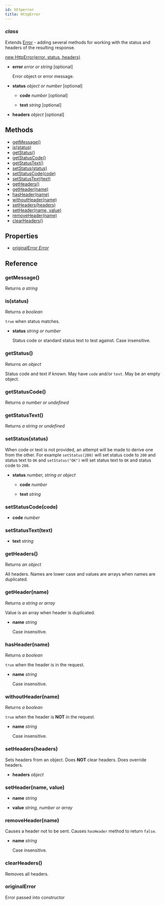 ```yaml
---
id: httperror
title: HttpError
---
```


### *class*

Extends [Error](https://nodejs.org/dist/latest-v8.x/docs/api/errors.html#errors_class_error) - adding
several methods for working with the status and headers of the resulting response.



[new HttpError(error, status, headers)](#constructor)

  - **error** *error or string* [optional]

    Error object or error message. 

  - **status** *object or number* [optional]
    - **code** *number* [optional]
  
    - **text** *string* [optional]
  

  - **headers** *object* [optional]


Methods
-------

  - [getMessage()](#getmessage)
  - [is(status)](#isstatus)
  - [getStatus()](#getstatus)
  - [getStatusCode()](#getstatuscode)
  - [getStatusText()](#getstatustext)
  - [setStatus(status)](#setstatusstatus)
  - [setStatusCode(code)](#setstatuscodecode)
  - [setStatusText(text)](#setstatustexttext)
  - [getHeaders()](#getheaders)
  - [getHeader(name)](#getheadername)
  - [hasHeader(name)](#hasheadername)
  - [withoutHeader(name)](#withoutheadername)
  - [setHeaders(headers)](#setheadersheaders)
  - [setHeader(name, value)](#setheadername-value)
  - [removeHeader(name)](#removeheadername)
  - [clearHeaders()](#clearheaders)

Properties
----------

  - [originalError *Error*](#originalerror)

Reference
---------

### getMessage()

Returns *a string*




### is(status)

Returns *a boolean*

`true` when status matches.


  - **status** *string or number* 

    Status code or standard status text to test against. Case insensitive. 


### getStatus()

Returns *an object*

Status code and text if known. May have `code` and/or `text`. May be an empty object.


### getStatusCode()

Returns *a number or undefined*




### getStatusText()

Returns *a string or undefined*




### setStatus(status)



When code or text is not provided, an attempt will be made to derive one from
the other. For example `setStatus(200)` will set status code to `200` and
status text to `OK` and `setStatus("OK")` will set status text to `OK` and
status code to `200`.


  - **status** *number, string or object* 
    - **code** *number* 
  
    - **text** *string* 
  


### setStatusCode(code)





  - **code** *number* 


### setStatusText(text)





  - **text** *string* 


### getHeaders()

Returns *an object*

All headers. Names are lower case and values are arrays when names
are duplicated.



### getHeader(name)

Returns *a string or array*

Value is an array when header is duplicated.

  - **name** *string* 

    Case insensitive. 


### hasHeader(name)

Returns *a boolean*

`true` when the header is in the request.


  - **name** *string* 

    Case insensitive. 


### withoutHeader(name)

Returns *a boolean*

`true` when the header is **NOT** in the request.


  - **name** *string* 

    Case insensitive. 


### setHeaders(headers)



Sets headers from an object. Does **NOT** clear headers. Does override headers.

  - **headers** *object* 


### setHeader(name, value)





  - **name** *string* 

  - **value** *string, number or array* 


### removeHeader(name)



Causes a header not to be sent. Causes `hasHeader` method to return `false`.

  - **name** *string* 

    Case insensitive. 


### clearHeaders()



Removes all headers.



### originalError

Error passed into constructor 

